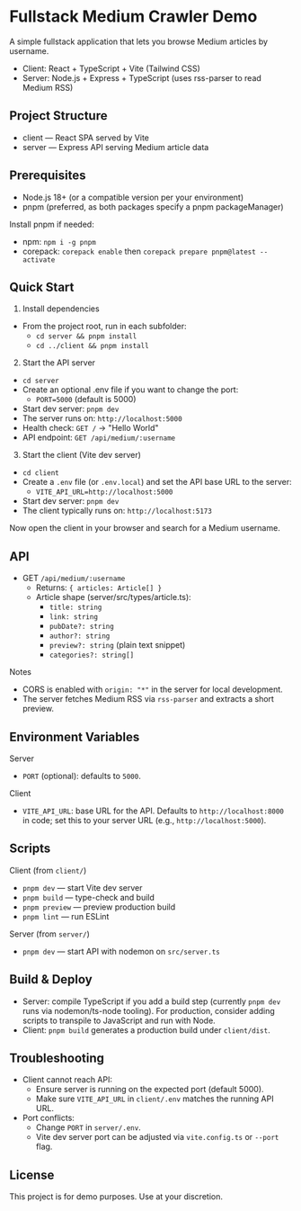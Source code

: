 # Fullstack Medium Crawler Demo

A simple fullstack application that lets you browse Medium articles by username.

- Client: React + TypeScript + Vite (Tailwind CSS)
- Server: Node.js + Express + TypeScript (uses rss-parser to read Medium RSS)

## Project Structure

- client — React SPA served by Vite
- server — Express API serving Medium article data

## Prerequisites

- Node.js 18+ (or a compatible version per your environment)
- pnpm (preferred, as both packages specify a pnpm packageManager)

Install pnpm if needed:

- npm: `npm i -g pnpm`
- corepack: `corepack enable` then `corepack prepare pnpm@latest --activate`

## Quick Start

1) Install dependencies

- From the project root, run in each subfolder:
  - `cd server && pnpm install`
  - `cd ../client && pnpm install`

2) Start the API server

- `cd server`
- Create an optional .env file if you want to change the port:
  - `PORT=5000` (default is 5000)
- Start dev server: `pnpm dev`
- The server runs on: `http://localhost:5000`
- Health check: `GET /` -> "Hello World"
- API endpoint: `GET /api/medium/:username`

3) Start the client (Vite dev server)

- `cd client`
- Create a `.env` file (or `.env.local`) and set the API base URL to the server:
  - `VITE_API_URL=http://localhost:5000`
- Start dev server: `pnpm dev`
- The client typically runs on: `http://localhost:5173`

Now open the client in your browser and search for a Medium username.

## API

- GET `/api/medium/:username`
  - Returns: `{ articles: Article[] }`
  - Article shape (server/src/types/article.ts):
    - `title: string`
    - `link: string`
    - `pubDate?: string`
    - `author?: string`
    - `preview?: string` (plain text snippet)
    - `categories?: string[]`

Notes
- CORS is enabled with `origin: "*"` in the server for local development.
- The server fetches Medium RSS via `rss-parser` and extracts a short preview.

## Environment Variables

Server
- `PORT` (optional): defaults to `5000`.

Client
- `VITE_API_URL`: base URL for the API. Defaults to `http://localhost:8000` in code; set this to your server URL (e.g., `http://localhost:5000`).

## Scripts

Client (from `client/`)
- `pnpm dev` — start Vite dev server
- `pnpm build` — type-check and build
- `pnpm preview` — preview production build
- `pnpm lint` — run ESLint

Server (from `server/`)
- `pnpm dev` — start API with nodemon on `src/server.ts`

## Build & Deploy

- Server: compile TypeScript if you add a build step (currently `pnpm dev` runs via nodemon/ts-node tooling). For production, consider adding scripts to transpile to JavaScript and run with Node.
- Client: `pnpm build` generates a production build under `client/dist`.

## Troubleshooting

- Client cannot reach API:
  - Ensure server is running on the expected port (default 5000).
  - Make sure `VITE_API_URL` in `client/.env` matches the running API URL.
- Port conflicts:
  - Change `PORT` in `server/.env`.
  - Vite dev server port can be adjusted via `vite.config.ts` or `--port` flag.

## License

This project is for demo purposes. Use at your discretion.
